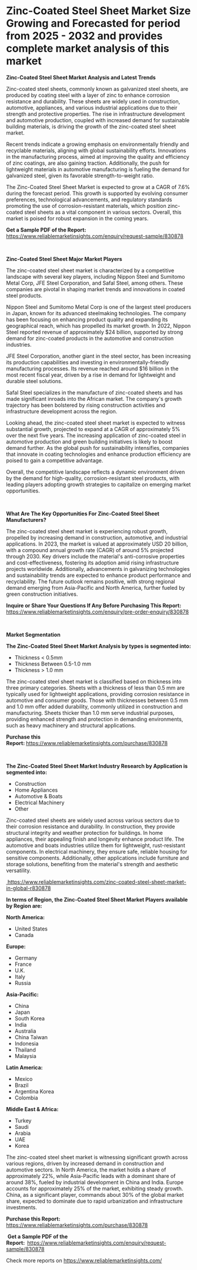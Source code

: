 <p><h1>Zinc-Coated Steel Sheet Market Size Growing and Forecasted for period from 2025 - 2032 and provides complete market analysis of this market</h1></p><p><strong>Zinc-Coated Steel Sheet Market Analysis and Latest Trends</strong></p>
<p><p>Zinc-coated steel sheets, commonly known as galvanized steel sheets, are produced by coating steel with a layer of zinc to enhance corrosion resistance and durability. These sheets are widely used in construction, automotive, appliances, and various industrial applications due to their strength and protective properties. The rise in infrastructure development and automotive production, coupled with increased demand for sustainable building materials, is driving the growth of the zinc-coated steel sheet market.</p><p>Recent trends indicate a growing emphasis on environmentally friendly and recyclable materials, aligning with global sustainability efforts. Innovations in the manufacturing process, aimed at improving the quality and efficiency of zinc coatings, are also gaining traction. Additionally, the push for lightweight materials in automotive manufacturing is fueling the demand for galvanized steel, given its favorable strength-to-weight ratio.</p><p>The Zinc-Coated Steel Sheet Market is expected to grow at a CAGR of 7.6% during the forecast period. This growth is supported by evolving consumer preferences, technological advancements, and regulatory standards promoting the use of corrosion-resistant materials, which position zinc-coated steel sheets as a vital component in various sectors. Overall, this market is poised for robust expansion in the coming years.</p></p>
<p><strong>Get a Sample PDF of the Report:&nbsp;</strong> <a href="https://www.reliablemarketinsights.com/enquiry/request-sample/830878?utm_campaign=3312&utm_medium=2&utm_source=Github&utm_content=ia&utm_term=25032025&utm_id=zinc-coated-steel-sheet">https://www.reliablemarketinsights.com/enquiry/request-sample/830878</a></p>
<p>&nbsp;</p>
<p><strong>Zinc-Coated Steel Sheet Major Market Players</strong></p>
<p><p>The zinc-coated steel sheet market is characterized by a competitive landscape with several key players, including Nippon Steel and Sumitomo Metal Corp, JFE Steel Corporation, and Safal Steel, among others. These companies are pivotal in shaping market trends and innovations in coated steel products.</p><p>Nippon Steel and Sumitomo Metal Corp is one of the largest steel producers in Japan, known for its advanced steelmaking technologies. The company has been focusing on enhancing product quality and expanding its geographical reach, which has propelled its market growth. In 2022, Nippon Steel reported revenue of approximately $24 billion, supported by strong demand for zinc-coated products in the automotive and construction industries.</p><p>JFE Steel Corporation, another giant in the steel sector, has been increasing its production capabilities and investing in environmentally-friendly manufacturing processes. Its revenue reached around $16 billion in the most recent fiscal year, driven by a rise in demand for lightweight and durable steel solutions.</p><p>Safal Steel specializes in the manufacture of zinc-coated sheets and has made significant inroads into the African market. The company's growth trajectory has been bolstered by rising construction activities and infrastructure development across the region.</p><p>Looking ahead, the zinc-coated steel sheet market is expected to witness substantial growth, projected to expand at a CAGR of approximately 5% over the next five years. The increasing application of zinc-coated steel in automotive production and green building initiatives is likely to boost demand further. As the global push for sustainability intensifies, companies that innovate in coating technologies and enhance production efficiency are poised to gain a competitive advantage.</p><p>Overall, the competitive landscape reflects a dynamic environment driven by the demand for high-quality, corrosion-resistant steel products, with leading players adopting growth strategies to capitalize on emerging market opportunities.</p></p>
<p>&nbsp;</p>
<p><strong>What Are The Key Opportunities For Zinc-Coated Steel Sheet Manufacturers?</strong></p>
<p><p>The zinc-coated steel sheet market is experiencing robust growth, propelled by increasing demand in construction, automotive, and industrial applications. In 2023, the market is valued at approximately USD 20 billion, with a compound annual growth rate (CAGR) of around 5% projected through 2030. Key drivers include the material's anti-corrosive properties and cost-effectiveness, fostering its adoption amid rising infrastructure projects worldwide. Additionally, advancements in galvanizing technologies and sustainability trends are expected to enhance product performance and recyclability. The future outlook remains positive, with strong regional demand emerging from Asia-Pacific and North America, further fueled by green construction initiatives.</p></p>
<p><strong>Inquire or Share Your Questions If Any Before Purchasing This Report:</strong> <a href="https://www.reliablemarketinsights.com/enquiry/pre-order-enquiry/830878?utm_campaign=3312&utm_medium=2&utm_source=Github&utm_content=ia&utm_term=25032025&utm_id=zinc-coated-steel-sheet">https://www.reliablemarketinsights.com/enquiry/pre-order-enquiry/830878</a></p>
<p>&nbsp;</p>
<p><strong>Market Segmentation</strong></p>
<p><strong>The Zinc-Coated Steel Sheet Market Analysis by types is segmented into:</strong></p>
<p><ul><li>Thickness < 0.5mm</li><li>Thickness Between 0.5-1.0 mm</li><li>Thickness > 1.0 mm</li></ul></p>
<p><p>The zinc-coated steel sheet market is classified based on thickness into three primary categories. Sheets with a thickness of less than 0.5 mm are typically used for lightweight applications, providing corrosion resistance in automotive and consumer goods. Those with thicknesses between 0.5 mm and 1.0 mm offer added durability, commonly utilized in construction and manufacturing. Sheets thicker than 1.0 mm serve industrial purposes, providing enhanced strength and protection in demanding environments, such as heavy machinery and structural applications.</p></p>
<p><strong>Purchase this Report:&nbsp;</strong><a href="https://www.reliablemarketinsights.com/purchase/830878?utm_campaign=3312&utm_medium=2&utm_source=Github&utm_content=ia&utm_term=25032025&utm_id=zinc-coated-steel-sheet">https://www.reliablemarketinsights.com/purchase/830878</a></p>
<p>&nbsp;</p>
<p><strong>The Zinc-Coated Steel Sheet Market Industry Research by Application is segmented into:</strong></p>
<p><ul><li>Construction</li><li>Home Appliances</li><li>Automotive & Boats</li><li>Electrical Machinery</li><li>Other</li></ul></p>
<p><p>Zinc-coated steel sheets are widely used across various sectors due to their corrosion resistance and durability. In construction, they provide structural integrity and weather protection for buildings. In home appliances, their appealing finish and longevity enhance product life. The automotive and boats industries utilize them for lightweight, rust-resistant components. In electrical machinery, they ensure safe, reliable housing for sensitive components. Additionally, other applications include furniture and storage solutions, benefiting from the material's strength and aesthetic versatility.</p></p>
<p><a href="https://www.reliablemarketinsights.com/zinc-coated-steel-sheet-market-in-global-r830878?utm_campaign=3312&utm_medium=2&utm_source=Github&utm_content=ia&utm_term=25032025&utm_id=zinc-coated-steel-sheet">&nbsp;https://www.reliablemarketinsights.com/zinc-coated-steel-sheet-market-in-global-r830878</a></p>
<p><strong>In terms of Region, the Zinc-Coated Steel Sheet Market Players available by Region are:</strong></p>
<p>
    <p> <strong> North America: </strong>
        <ul>
            <li>United States</li>
            <li>Canada</li>
        </ul>
        </p> 
    <p> <strong> Europe: </strong>
        <ul>
            <li>Germany</li>
            <li>France</li>
            <li>U.K.</li>
            <li>Italy</li>
            <li>Russia</li>
        </ul>
        </p> 
    <p> <strong> Asia-Pacific: </strong>
        <ul>
            <li>China</li>
            <li>Japan</li>
            <li>South Korea</li>
            <li>India</li>
            <li>Australia</li>
            <li>China Taiwan</li>
            <li>Indonesia</li>
            <li>Thailand</li>
            <li>Malaysia</li>
        </ul>
        </p> 
    <p> <strong> Latin America: </strong>
        <ul>
            <li>Mexico</li>
            <li>Brazil</li>
            <li>Argentina Korea</li>
            <li>Colombia</li>
        </ul>
        </p> 
    <p> <strong> Middle East & Africa: </strong>
        <ul>
            <li>Turkey</li>
            <li>Saudi</li>
            <li>Arabia</li>
            <li>UAE</li>
            <li>Korea</li>
        </ul>
    </p>
    </p>
<p><p>The zinc-coated steel sheet market is witnessing significant growth across various regions, driven by increased demand in construction and automotive sectors. In North America, the market holds a share of approximately 22%, while Asia-Pacific leads with a dominant share of around 38%, fueled by industrial development in China and India. Europe accounts for approximately 25% of the market, exhibiting steady growth. China, as a significant player, commands about 30% of the global market share, expected to dominate due to rapid urbanization and infrastructure investments.</p></p>
<p><strong>Purchase this Report: </strong><a href="https://www.reliablemarketinsights.com/purchase/830878?utm_campaign=3312&utm_medium=2&utm_source=Github&utm_content=ia&utm_term=25032025&utm_id=zinc-coated-steel-sheet">https://www.reliablemarketinsights.com/purchase/830878</a></p>
<p>&nbsp;<strong>Get a Sample PDF of the Report:&nbsp;&nbsp;</strong><a href="https://www.reliablemarketinsights.com/enquiry/request-sample/830878?utm_campaign=3312&utm_medium=2&utm_source=Github&utm_content=ia&utm_term=25032025&utm_id=zinc-coated-steel-sheet">https://www.reliablemarketinsights.com/enquiry/request-sample/830878</a></p>
<p><strong></strong></p>
<p>Check more reports on <a href="https://www.reliablemarketinsights.com/?utm_campaign=3312&utm_medium=2&utm_source=Github&utm_content=ia&utm_term=25032025&utm_id=zinc-coated-steel-sheet">https://www.reliablemarketinsights.com/</a></p>